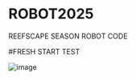 # ROBOT2025

REEFSCAPE SEASON ROBOT CODE 

#FRESH START TEST

![image](https://github.com/user-attachments/assets/b215ccfc-309e-47c0-9254-c3901126e03d)
